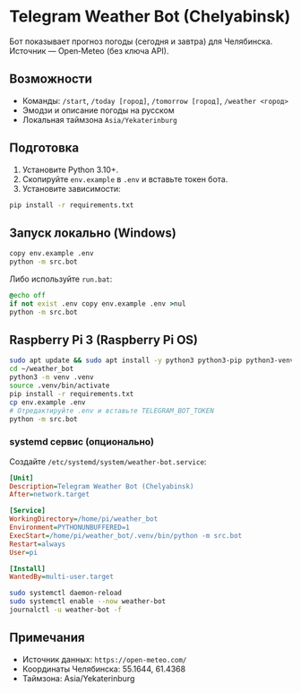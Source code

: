 # Telegram Weather Bot (Chelyabinsk)

Бот показывает прогноз погоды (сегодня и завтра) для Челябинска. Источник — Open‑Meteo (без ключа API).

## Возможности
- Команды: `/start`, `/today [город]`, `/tomorrow [город]`, `/weather <город>`
- Эмодзи и описание погоды на русском
- Локальная таймзона `Asia/Yekaterinburg`

## Подготовка
1. Установите Python 3.10+.
2. Скопируйте `env.example` в `.env` и вставьте токен бота.
3. Установите зависимости:
```bash
pip install -r requirements.txt
```

## Запуск локально (Windows)
```bash
copy env.example .env
python -m src.bot
```

Либо используйте `run.bat`:
```bat
@echo off
if not exist .env copy env.example .env >nul
python -m src.bot
```

## Raspberry Pi 3 (Raspberry Pi OS)
```bash
sudo apt update && sudo apt install -y python3 python3-pip python3-venv
cd ~/weather_bot
python3 -m venv .venv
source .venv/bin/activate
pip install -r requirements.txt
cp env.example .env
# Отредактируйте .env и вставьте TELEGRAM_BOT_TOKEN
python -m src.bot
```

### systemd сервис (опционально)
Создайте `/etc/systemd/system/weather-bot.service`:
```ini
[Unit]
Description=Telegram Weather Bot (Chelyabinsk)
After=network.target

[Service]
WorkingDirectory=/home/pi/weather_bot
Environment=PYTHONUNBUFFERED=1
ExecStart=/home/pi/weather_bot/.venv/bin/python -m src.bot
Restart=always
User=pi

[Install]
WantedBy=multi-user.target
```

```bash
sudo systemctl daemon-reload
sudo systemctl enable --now weather-bot
journalctl -u weather-bot -f
```

## Примечания
- Источник данных: `https://open-meteo.com/`
- Координаты Челябинска: 55.1644, 61.4368
- Таймзона: Asia/Yekaterinburg


